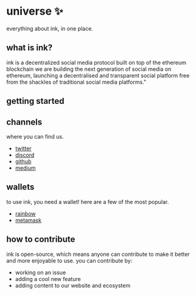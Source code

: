 # universe ✨
everything about ink, in one place.
## what is ink?
ink is a decentralized social media protocol built on top of the ethereum blockchain
we are building the next generation of social media on ethereum, 
launching a decentralised and transparent social platform free from the shackles of traditional
social media platforms."
## getting started
## channels
where you can find us.
- [twitter](https://twitter.com/viaink)
- [discord](https://discord.gg/DQQp48kUvU)
- [github](https://github.com/inkapp)
- [medium](https://medium.com/@inkdao)
## wallets
to use ink, you need a wallet! here are a few of the most popular.
- [rainbow](https://rainbow.me)
- [metamask](https://metamask.io)
## how to contribute
ink is open-source, which means anyone can contribute to make it better and more enjoyable to use.
you can contribute by:
- working on an issue 
- adding a cool new feature
- adding content to our website and ecosystem




